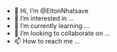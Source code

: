 - 👋 Hi, I’m @EltonNhatsave
- 👀 I’m interested in ...
- 🌱 I’m currently learning ...
- 💞️ I’m looking to collaborate on ...
- 📫 How to reach me ...

<!---
EltonNhatsave/EltonNhatsave is a ✨ special ✨ repository because its `README.md` (this file) appears on your GitHub profile.
You can click the Preview link to take a look at your changes.
--->
